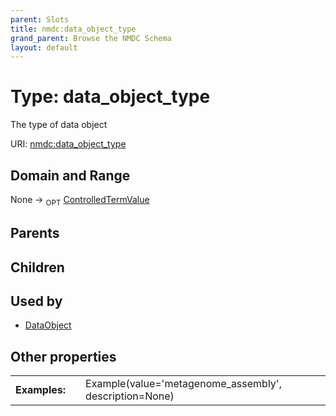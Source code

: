 ```yaml
---
parent: Slots
title: nmdc:data_object_type
grand_parent: Browse the NMDC Schema
layout: default
---
```


# Type: data_object_type


The type of data object

URI: [nmdc:data_object_type](https://microbiomedata/meta/data_object_type)

## Domain and Range

None ->  <sub>OPT</sub> [ControlledTermValue](ControlledTermValue.md)

## Parents


## Children


## Used by

 * [DataObject](DataObject.md)

## Other properties

|  |  |  |
| --- | --- | --- |
| **Examples:** | | Example(value='metagenome_assembly', description=None) |

